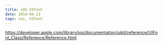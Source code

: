 ```yaml
---
title: iOS UIFont
date: 2014-04-22
tags: ios, UIFont
---
```



<https://developer.apple.com/library/ios/documentation/uikit/reference/UIFont_Class/Reference/Reference.html>